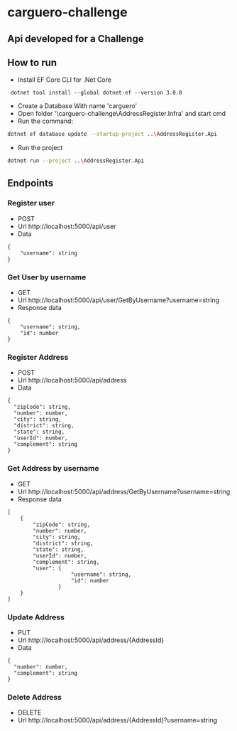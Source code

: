 # carguero-challenge

## Api developed for a Challenge

## How to run
- Install EF Core CLI for .Net Core
```
 dotnet tool install --global dotnet-ef --version 3.0.0
```
- Create a Database With name 'carguero'
- Open folder '\carguero-challenge\AddressRegister.Infra' and start cmd
- Run the command:
```bash
dotnet ef database update --startup-project ..\AddressRegister.Api
```
- Run the project 
```bash
dotnet run --project ..\AddressRegister.Api
 ```

## Endpoints

### Register user
- POST
- Url
http://localhost:5000/api/user
- Data
```
{
    "username": string
}
```
### Get User by username
- GET
- Url http://localhost:5000/api/user/GetByUsername?username=string
- Response data
```
{
    "username": string,
    "id": number
}
```
### Register Address
- POST
- Url
http://localhost:5000/api/address
- Data
```
{
  "zipCode": string,
  "number": number,
  "city": string,
  "district": string,
  "state": string,
  "userId": number,
  "complement": string
}
```
### Get Address by username
- GET
- Url http://localhost:5000/api/address/GetByUsername?username=string
- Response data
```
[
    {
        "zipCode": string,
        "number": number,
        "city": string,
        "district": string,
        "state": string,
        "userId": number,
        "complement": string,
        "user": {
                    "username": string,
                    "id": number
                }
    }
]
```
### Update Address
- PUT
- Url http://localhost:5000/api/address/{AddressId}
- Data
```
{
  "number": number,
  "complement": string
}
```
### Delete Address
- DELETE
- Url http://localhost:5000/api/address/{AddressId}?username=string
